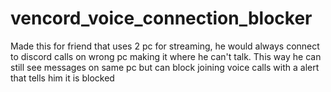 # vencord_voice_connection_blocker
Made this for friend that uses 2 pc for streaming, he would always connect to discord calls on wrong pc making it where he can't talk. This way he can still see messages on same pc but can block joining voice calls with a alert that tells him it is blocked
